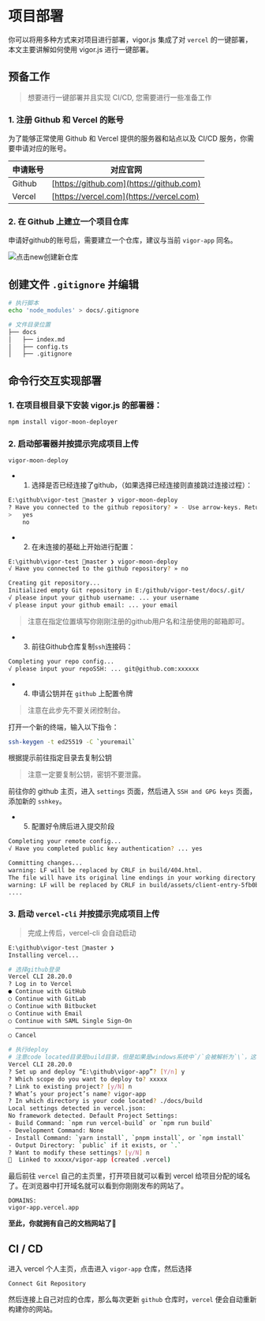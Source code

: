 # 项目部署
你可以将用多种方式来对项目进行部署，vigor.js 集成了对 `vercel` 的一键部署，本文主要讲解如何使用 vigor.js 进行一键部署。

## 预备工作
> 想要进行一键部署并且实现 CI/CD, 您需要进行一些准备工作

### 1. 注册 Github 和 Vercel 的账号
为了能够正常使用 Github 和 Vercel 提供的服务器和站点以及 CI/CD 服务，你需要申请对应的账号。

| 申请账号 | 对应官网 |
| ------- | ------- |
| Github | [https://github.com](https://github.com) |
| Vercel | [https://vercel.com](https://vercel.com) |

### 2. 在 Github 上建立一个项目仓库
申请好github的账号后，需要建立一个仓库，建议与当前 `vigor-app` 同名。

![点击new创建新仓库](http://mingxuan3569.oss-cn-beijing.aliyuncs.com/image/createRepo2.jpg)

## 创建文件 `.gitignore` 并编辑
```bash
# 执行脚本
echo 'node_modules' > docs/.gitignore

# 文件目录位置
├── docs
│   ├── index.md
│   ├── config.ts
│   ├── .gitignore
```



## 命令行交互实现部署
### 1. 在项目根目录下安装 vigor.js 的部署器：
```bash
npm install vigor-moon-deployer
```

### 2. 启动部署器并按提示完成项目上传
```bash
vigor-moon-deploy
```
- 1. 选择是否已经连接了github，（如果选择已经连接则直接跳过连接过程）：
```bash
E:\github\vigor-test master ❯ vigor-moon-deploy
? Have you connected to the github repository? » - Use arrow-keys. Return to submit.
>   yes
    no

```
- 2. 在未连接的基础上开始进行配置：
```bash
E:\github\vigor-test master ❯ vigor-moon-deploy
√ Have you connected to the github repository? » no

Creating git repository...
Initialized empty Git repository in E:/github/vigor-test/docs/.git/
√ please input your github username: ... your username
√ please input your github email: ... your email
```

> 注意在指定位置填写你刚刚注册的github用户名和注册使用的邮箱即可。

- 3. 前往Github仓库复制`ssh`连接码：
```bash
Completing your repo config...
√ please input your repoSSH: ... git@github.com:xxxxxx
```

- 4. 申请公钥并在 `github` 上配置令牌
> 注意在此步先不要关闭控制台。

打开一个新的终端，输入以下指令：
```bash
ssh-keygen -t ed25519 -C `youremail`
```

根据提示前往指定目录去复制公钥
> 注意一定要复制公钥，密钥不要泄露。

前往你的 github 主页，进入 `settings` 页面，然后进入 `SSH and GPG keys` 页面，添加新的 `sshkey`。

- 5. 配置好令牌后进入提交阶段
```bash
Completing your remote config...
√ Have you completed public key authentication? ... yes

Committing changes...
warning: LF will be replaced by CRLF in build/404.html.
The file will have its original line endings in your working directory
warning: LF will be replaced by CRLF in build/assets/client-entry-5fb0b15e.js.
....
```

### 3. 启动 `vercel-cli` 并按提示完成项目上传
> 完成上传后，vercel-cli 会自动启动
```bash
E:\github\vigor-test master ❯
Installing vercel...

# 选择github登录
Vercel CLI 28.20.0
? Log in to Vercel
● Continue with GitHub
○ Continue with GitLab
○ Continue with Bitbucket
○ Continue with Email
○ Continue with SAML Single Sign-On
  ─────────────────────────────────
○ Cancel

# 执行deploy
# 注意code located目录是build目录，但是如果是windows系统中`/`会被解析为`\`，这样便会发布失败。
Vercel CLI 28.20.0
? Set up and deploy “E:\github\vigor-app”? [Y/n] y
? Which scope do you want to deploy to? xxxxx
? Link to existing project? [y/N] n
? What’s your project’s name? vigor-app
? In which directory is your code located? ./docs/build
Local settings detected in vercel.json:
No framework detected. Default Project Settings:
- Build Command: `npm run vercel-build` or `npm run build`
- Development Command: None
- Install Command: `yarn install`, `pnpm install`, or `npm install`
- Output Directory: `public` if it exists, or `.`
? Want to modify these settings? [y/N] n
🔗  Linked to xxxxx/vigor-app (created .vercel)
```

最后前往 `vercel` 自己的主页里，打开项目就可以看到 vercel 给项目分配的域名了。在浏览器中打开域名就可以看到你刚刚发布的网站了。
```
DOMAINS:
vigor-app.vercel.app
```

**至此，你就拥有自己的文档网站了🎉**

## CI / CD
进入 vercel 个人主页，点击进入 `vigor-app` 仓库，然后选择
```
Connect Git Repository
```
然后连接上自己对应的仓库，那么每次更新 `github` 仓库时，`vercel` 便会自动重新构建你的网站。


